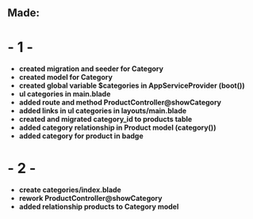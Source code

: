 ## Made: 
#  - 1 -
- **created migration and seeder for Category**    
- **created model for Category**    
- **created global variable $categories in AppServiceProvider (boot())**    
- **ul categories in main.blade**    
- **added route and method ProductController@showCategory**    
- **added links in ul categories in layouts/main.blade** 
- **created and migrated category_id to products table** 
- **added category relationship in Product model (category())** 
- **added category for product in badge**
#  - 2 -
- **create categories/index.blade**    
- **rework ProductController@showCategory**
- **added relationship products to Category model**

